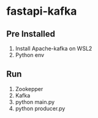 # fastapi-kafka

## Pre Installed
1. Install Apache-kafka on WSL2
2. Python env
## Run 
1. Zookepper
2. Kafka
3. python main.py
4. python producer.py